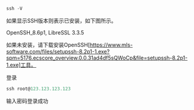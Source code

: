 ```js
ssh -V
```


如果显示SSH版本则表示已安装，如下图所示。

OpenSSH_8.6p1, LibreSSL 3.3.5

如果未安装，请下载安装OpenSSH[https://www.mls-software.com/files/setupssh-8.2p1-1.exe?spm=5176.ecscore_overview.0.0.31ad4df5sQWoCp&file=setupssh-8.2p1-1.exe]工具。






登录

```js
ssh root@123.123.123.123
```

输入密码登录成功
